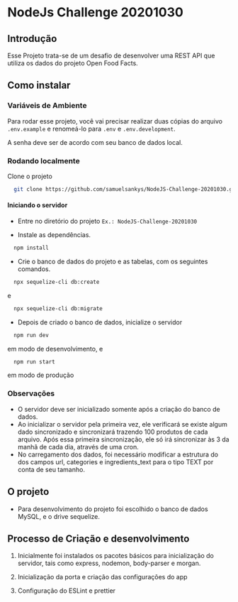 # NodeJs Challenge 20201030

## Introdução

Esse Projeto trata-se de um desafio de desenvolver uma REST API que utiliza os dados do projeto Open Food Facts.

## Como instalar

### Variáveis de Ambiente

Para rodar esse projeto, você vai precisar realizar duas cópias do arquivo `.env.example` e renomeá-lo para `.env` e `.env.development`.

A senha deve ser de acordo com seu banco de dados local.

### Rodando localmente

Clone o projeto

```bash
  git clone https://github.com/samuelsankys/NodeJS-Challenge-20201030.git
```

#### Iniciando o servidor

- Entre no diretório do projeto `Ex.: NodeJS-Challenge-20201030
`

- Instale as dependências.

```bash
  npm install
```

- Crie o banco de dados do projeto e as tabelas, com os seguintes comandos.

```bash
  npx sequelize-cli db:create
```

e

```bash
  npx sequelize-cli db:migrate
```

- Depois de criado o banco de dados, inicialize o servidor

```bash
  npm run dev
```

em modo de desenvolvimento, e

```bash
  npm run start
```

em modo de produção

### Observações

- O servidor deve ser inicializado somente após a criação do banco de dados.
- Ao inicializar o servidor pela primeira vez, ele verificará se existe algum dado sincronizado e sincronizará trazendo 100 produtos de cada arquivo. Após essa primeira sincronização, ele só irá sincronizar às 3 da manhã de cada dia, através de uma cron.
- No carregamento dos dados, foi necessário modificar a estrutura do dos campos url, categories e ingredients_text para o tipo TEXT por conta de seu tamanho.

## O projeto

- Para desenvolvimento do projeto foi escolhido o banco de dados MySQL, e o drive sequelize.

## Processo de Criação e desenvolvimento

1. Inicialmente foi instalados os pacotes básicos para inicialização do servidor, tais como express, nodemon, body-parser e morgan.

2. Inicialização da porta e criação das configurações do app

3. Configuração do ESLint e prettier
